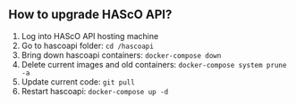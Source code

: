 ## How to upgrade HAScO API?

1. Log into HAScO API hosting machine
2. Go to hascoapi folder: `cd /hascoapi`
3. Bring down hascoapi containers: `docker-compose down`
4. Delete current images and old containers: `docker-compose system prune -a`
5. Update current code: `git pull`
6. Restart hascoapi: `docker-compose up -d`
